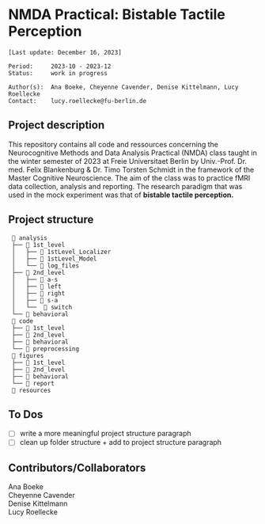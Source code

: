 # NMDA Practical: Bistable Tactile Perception

`[Last update: December 16, 2023]`

    Period:     2023-10 - 2023-12
    Status:     work in progress

    Author(s):  Ana Boeke, Cheyenne Cavender, Denise Kittelmann, Lucy Roellecke
    Contact:    lucy.roellecke@fu-berlin.de


## Project description

This repository contains all code and ressources concerning the Neurocognitive Methods and Data Analysis Practical (NMDA) class taught in the winter semester of 2023 at Freie Universitaet Berlin by Univ.-Prof. Dr. med. Felix Blankenburg & Dr. Timo Torsten Schmidt in the framework of the Master Cognitive Neuroscience. The aim of the class was to practice fMRI data collection, analysis and reporting. The research paradigm that was used in the mock experiment was that of **bistable tactile perception.**

## Project structure

     📂 analysis
     ├── 📂 1st_level
     │   ├── 📁 1stLevel_Localizer
     │   ├── 📁 1stLevel_Model
     │   └── 📁 log_files
     ├── 📂 2nd_level
     │   ├── 📁 a-s
     │   ├── 📁 left
     │   ├── 📁 right
     │   ├── 📁 s-a 
     │   └──  📁 switch   
     └── 📁 behavioral
     📂 code
     ├── 📂 1st_level
     ├── 📂 2nd_level
     ├── 📁 behavioral
     └── 📁 preprocessing
     📂 figures
     ├── 📂 1st_level
     ├── 📂 2nd_level
     ├── 📁 behavioral
     └── 📁 report
     📂 resources
     
## To Dos

- [ ] write a more meaningful project structure paragraph
- [ ] clean up folder structure + add to project structure paragraph

## Contributors/Collaborators

Ana Boeke     
Cheyenne Cavender     
Denise Kittelmann     
Lucy Roellecke    
